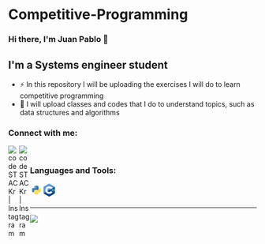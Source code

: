 # Competitive-Programming

### Hi there, I'm Juan Pablo 👋

## I'm a Systems engineer student
- ⚡ In this repository I will be uploading the exercises I will do to learn competitive programming
- 💎 I will upload classes and codes that I do to understand topics, such as data structures and algorithms

### Connect with me:

[<img align="left" alt="codeSTACKr | Instagram" width="22px" src="https://cdn.jsdelivr.net/npm/simple-icons@v3/icons/instagram.svg" />][instagram]
[<img align="left" alt="codeSTACKr | Instagram" width="22px" src="https://cdn.jsdelivr.net/npm/simple-icons@v3/icons/facebook.svg" />][facebook]

<br />

### Languages and Tools:

<img align="left" alt="Visual Studio Code" width="26px" src="https://raw.githubusercontent.com/github/explore/80688e429a7d4ef2fca1e82350fe8e3517d3494d/topics/python/python.png" />
<img align="left" alt="Visual Studio Code" width="26px" src="https://raw.githubusercontent.com/github/explore/80688e429a7d4ef2fca1e82350fe8e3517d3494d/topics/cpp/cpp.png" />

<br />
<br />

---

<img align="left" src="https://github-readme-stats.vercel.app/api/pin/?username=jpcortesg&repo=Competitive-Programming&show_icons=true&theme=dark"/>

[instagram]: https://www.instagram.com/juan.pablo.cg/
[facebook]: https://www.facebook.com/juanpablo.cortesgonzalez.52